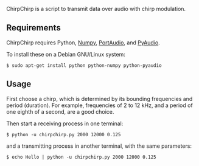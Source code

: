 ChirpChirp is a script to transmit data over audio with chirp modulation.


## Requirements

ChirpChirp requires Python, [Numpy][], [PortAudio][], and [PyAudio][].

To install these on a Debian GNU/Linux system:

    $ sudo apt-get install python python-numpy python-pyaudio


## Usage

First choose a chirp, which is determined by its bounding frequencies
and period (duration).  For example, frequencies of 2 to 12 kHz,
and a period of one eighth of a second, are a good choice.

Then start a receiving process in one terminal:

    $ python -u chirpchirp.py 2000 12000 0.125

and a transmitting process in another terminal, with the same parameters:

    $ echo Hello | python -u chirpchirp.py 2000 12000 0.125


[Python]: <https://www.python.org/>
[NumPy]: <http://www.numpy.org/>
[PyAudio]: <https://people.csail.mit.edu/hubert/pyaudio/>
[PortAudio]: <http://www.portaudio.com/>
